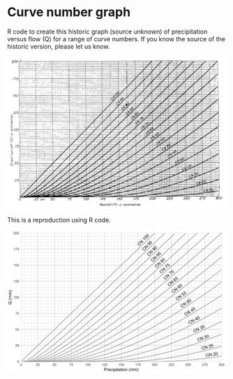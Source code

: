 # Curve number graph

R code to create this historic graph (source unknown) of precipitation versus flow (Q) for a range of curve numbers. If you know the source of the historic version, please let us know.

<img src="./curve_number_graph/historic_curve_number_graph.png" width="600">

This is a reproduction using R code. 

<img src="./curve_number_graph/curve_number_graph.png" width="600">

